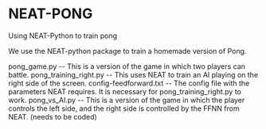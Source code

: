 # NEAT-PONG
Using NEAT-Python to train pong

We use the NEAT-python package to train a homemade version of Pong.

pong_game.py -- This is a version of the game in which two players can battle.
pong_training_right.py -- This uses NEAT to train an AI playing on the right side of the screen.
config-feedforward.txt -- The config file with the parameters NEAT requires. It is necessary for pong_training_right.py to work.
pong_vs_AI.py -- This is a version of the game in which the player controls the left side, and the right side is controlled by the FFNN from NEAT. (needs to be coded)
